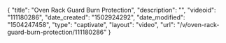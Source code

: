 {
    "title": "Oven Rack Guard Burn Protection",
    "description": "",
    "videoid": "111180286",
    "date_created": "1502924292",
    "date_modified": "1504247458",
    "type": "captivate",
    "layout": "video",
    "url": "\/v\/oven-rack-guard-burn-protection\/111180286"
}